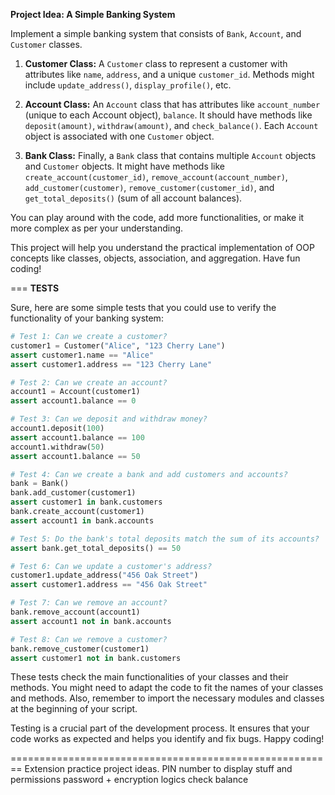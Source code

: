 **Project Idea: A Simple Banking System**

Implement a simple banking system that consists of `Bank`, `Account`, and `Customer` classes.

1. **Customer Class:** A `Customer` class to represent a customer with attributes like `name`, `address`, and a unique `customer_id`. Methods might include `update_address()`, `display_profile()`, etc.

2. **Account Class:** An `Account` class that has attributes like `account_number` (unique to each Account object), `balance`. It should have methods like `deposit(amount)`, `withdraw(amount)`, and `check_balance()`. Each `Account` object is associated with one `Customer` object. 

3. **Bank Class:** Finally, a `Bank` class that contains multiple `Account` objects and `Customer` objects. It might have methods like `create_account(customer_id)`, `remove_account(account_number)`, `add_customer(customer)`, `remove_customer(customer_id)`, and `get_total_deposits()` (sum of all account balances).

You can play around with the code, add more functionalities, or make it more complex as per your understanding. 

This project will help you understand the practical implementation of OOP concepts like classes, objects, association, and aggregation. Have fun coding!

===
**TESTS**

Sure, here are some simple tests that you could use to verify the functionality of your banking system:

```python
# Test 1: Can we create a customer?
customer1 = Customer("Alice", "123 Cherry Lane")
assert customer1.name == "Alice"
assert customer1.address == "123 Cherry Lane"

# Test 2: Can we create an account?
account1 = Account(customer1)
assert account1.balance == 0

# Test 3: Can we deposit and withdraw money?
account1.deposit(100)
assert account1.balance == 100
account1.withdraw(50)
assert account1.balance == 50

# Test 4: Can we create a bank and add customers and accounts?
bank = Bank()
bank.add_customer(customer1)
assert customer1 in bank.customers
bank.create_account(customer1)
assert account1 in bank.accounts

# Test 5: Do the bank's total deposits match the sum of its accounts?
assert bank.get_total_deposits() == 50

# Test 6: Can we update a customer's address?
customer1.update_address("456 Oak Street")
assert customer1.address == "456 Oak Street"

# Test 7: Can we remove an account?
bank.remove_account(account1)
assert account1 not in bank.accounts

# Test 8: Can we remove a customer?
bank.remove_customer(customer1)
assert customer1 not in bank.customers
```

These tests check the main functionalities of your classes and their methods. You might need to adapt the code to fit the names of your classes and methods. Also, remember to import the necessary modules and classes at the beginning of your script.

Testing is a crucial part of the development process. It ensures that your code works as expected and helps you identify and fix bugs. Happy coding!




========================================================
Extension practice project ideas.
PIN number to display stuff and permissions
password + encryption logics
check balance

